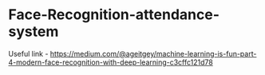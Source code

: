 # Face-Recognition-attendance-system
Useful link - https://medium.com/@ageitgey/machine-learning-is-fun-part-4-modern-face-recognition-with-deep-learning-c3cffc121d78
